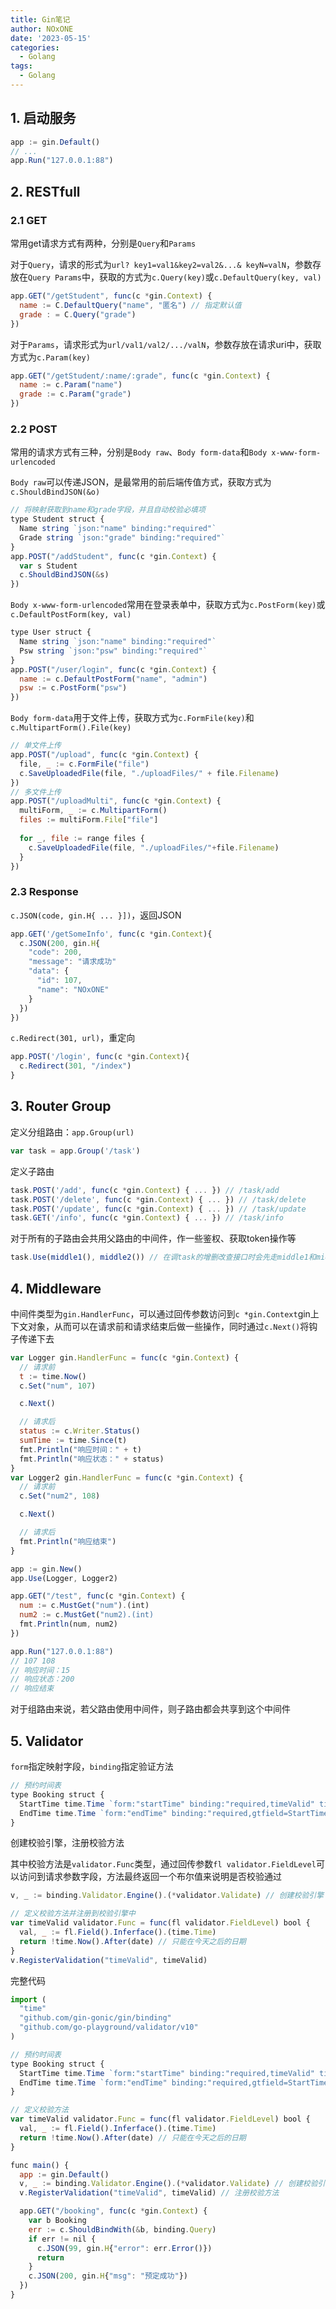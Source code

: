 ```yaml
---
title: Gin笔记
author: NOxONE
date: '2023-05-15'
categories:
  - Golang
tags:
  - Golang
---
```


## 1. 启动服务
```js
app := gin.Default()
// ...
app.Run("127.0.0.1:88")
```

## 2. RESTfull
### 2.1 GET
常用get请求方式有两种，分别是`Query`和`Params`

对于`Query`，请求的形式为`url? key1=val1&key2=val2&...& keyN=valN`，参数存放在`Query Params`中，获取的方式为`c.Query(key)`或`c.DefaultQuery(key, val)`
```js
app.GET("/getStudent", func(c *gin.Context) {
  name := C.DefaultQuery("name", "匿名") // 指定默认值
  grade : = C.Query("grade")
})
```

对于`Params`，请求形式为`url/val1/val2/.../valN`，参数存放在请求uri中，获取方式为`c.Param(key)`
```js
app.GET("/getStudent/:name/:grade", func(c *gin.Context) {
  name := c.Param("name")
  grade := c.Param("grade")
})
```

### 2.2 POST
常用的请求方式有三种，分别是`Body raw`、`Body form-data`和`Body x-www-form-urlencoded`

`Body raw`可以传递JSON，是最常用的前后端传值方式，获取方式为`c.ShouldBindJSON(&o)`
```js
// 将映射获取到name和grade字段，并且自动校验必填项
type Student struct {
  Name string `json:"name" binding:"required"`  
  Grade string `json:"grade" binding:"required"`  
}
app.POST("/addStudent", func(c *gin.Context) {
  var s Student
  c.ShouldBindJSON(&s)
})
```

`Body x-www-form-urlencoded`常用在登录表单中，获取方式为`c.PostForm(key)`或`c.DefaultPostForm(key, val)`
```js
type User struct {
  Name string `json:"name" binding:"required"`  
  Psw string `json:"psw" binding:"required"`  
}
app.POST("/user/login", func(c *gin.Context) {
  name := c.DefaultPostForm("name", "admin")  
  psw := c.PostForm("psw")
})
```

`Body form-data`用于文件上传，获取方式为`c.FormFile(key)`和`c.MultipartForm().File(key)`
```js
// 单文件上传
app.POST("/upload", func(c *gin.Context) {
  file, _ := c.FormFile("file")
  c.SaveUploadedFile(file, "./uploadFiles/" + file.Filename)  
})
// 多文件上传
app.POST("/uploadMulti", func(c *gin.Context) {  
  multiForm, _ := c.MultipartForm()  
  files := multiForm.File["file"]
  
  for _, file := range files {  
    c.SaveUploadedFile(file, "./uploadFiles/"+file.Filename)  
  }  
})
```
### 2.3 Response
`c.JSON(code, gin.H{ ... }])`，返回JSON
```js
app.GET('/getSomeInfo', func(c *gin.Context){
  c.JSON(200, gin.H{
    "code": 200,
    "message": "请求成功"
    "data": {
      "id": 107,
      "name": "NOxONE"
    }
  })
}) 
```
`c.Redirect(301, url)`，重定向
```js
app.POST('/login', func(c *gin.Context){
  c.Redirect(301, "/index")
}
```


## 3. Router Group
定义分组路由：`app.Group(url)`
```js
var task = app.Group('/task')
```

定义子路由
```js
task.POST('/add', func(c *gin.Context) { ... }) // /task/add
task.POST('/delete', func(c *gin.Context) { ... }) // /task/delete
task.POST('/update', func(c *gin.Context) { ... }) // /task/update
task.GET('/info', func(c *gin.Context) { ... }) // /task/info
```

对于所有的子路由会共用父路由的中间件，作一些鉴权、获取token操作等
```js
task.Use(middle1(), middle2()) // 在调task的增删改查接口时会先走middle1和middle2中间件
```
## 4. Middleware
中间件类型为`gin.HandlerFunc`，可以通过回传参数访问到`c *gin.Context`gin上下文对象，从而可以在请求前和请求结束后做一些操作，同时通过`c.Next()`将钩子传递下去
```js
var Logger gin.HandlerFunc = func(c *gin.Context) {
  // 请求前
  t := time.Now()
  c.Set("num", 107)

  c.Next()

  // 请求后
  status := c.Writer.Status()
  sumTime := time.Since(t)
  fmt.Println("响应时间：" + t)
  fmt.Println("响应状态：" + status)
}
var Logger2 gin.HandlerFunc = func(c *gin.Context) {
  // 请求前
  c.Set("num2", 108)

  c.Next()

  // 请求后
  fmt.Println("响应结束")
}

app := gin.New()
app.Use(Logger, Logger2)

app.GET("/test", func(c *gin.Context) {
  num := c.MustGet("num").(int)
  num2 := c.MustGet("num2).(int)
  fmt.Println(num, num2)
})

app.Run("127.0.0.1:88")
// 107 108
// 响应时间：15
// 响应状态：200
// 响应结束
```
对于组路由来说，若父路由使用中间件，则子路由都会共享到这个中间件
## 5. Validator
`form`指定映射字段，`binding`指定验证方法
```js
// 预约时间表
type Booking struct {
  StartTime time.Time `form:"startTime" binding:"required,timeValid" time_format:"1970-01-01"`
  EndTime time.Time `form:"endTime" binding:"required,gtfield=StartTime,timeValid" time_format:"1970-01-01"`
}
```
创建校验引擎，注册校验方法

其中校验方法是`validator.Func`类型，通过回传参数`fl validator.FieldLevel`可以访问到请求参数字段，方法最终返回一个布尔值来说明是否校验通过
```js
v, _ := binding.Validator.Engine().(*validator.Validate) // 创建校验引擎

// 定义校验方法并注册到校验引擎中
var timeValid validator.Func = func(fl validator.FieldLevel) bool { 
  val, _ := fl.Field().Inferface().(time.Time) 
  return !time.Now().After(date) // 只能在今天之后的日期 
}
v.RegisterValidation("timeValid", timeValid)
```

完整代码
```js
import (
  "time"
  "github.com/gin-gonic/gin/binding"
  "github.com/go-playground/validator/v10"
)

// 预约时间表
type Booking struct {
  StartTime time.Time `form:"startTime" binding:"required,timeValid" time_format:"1970-01-01"`
  EndTime time.Time `form:"endTime" binding:"required,gtfield=StartTime,timeValid" time_format:"1970-01-01"`
}

// 定义校验方法
var timeValid validator.Func = func(fl validator.FieldLevel) bool {
  val, _ := fl.Field().Inferface().(time.Time)
  return !time.Now().After(date) // 只能在今天之后的日期
}

func main() {
  app := gin.Default()
  v, _ := binding.Validator.Engine().(*validator.Validate) // 创建校验引擎
  v.RegisterValidation("timeValid", timeValid) // 注册校验方法

  app.GET("/booking", func(c *gin.Context) {
    var b Booking
    err := c.ShouldBindWith(&b, binding.Query)
    if err != nil {
      c.JSON(99, gin.H{"error": err.Error()})
      return
    }
    c.JSON(200, gin.H{"msg": "预定成功"})
  })
}
```
